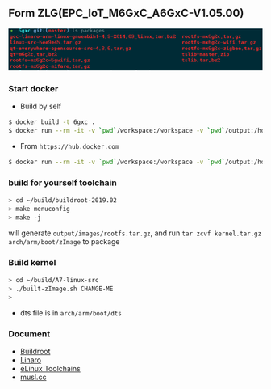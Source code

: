 Form ZLG(EPC_IoT_M6GxC_A6GxC-V1.05.00)
---

![packages](packages.png)

### Start docker

- Build by self

```bash
$ docker build -t 6gxc .
$ docker run --rm -it -v `pwd`/workspace:/workspace -v `pwd`/output:/home/deploy/build/buildroot-2019.02/output 6gxc:latest
```

- From `https://hub.docker.com`

```bash
$ docker run --rm -it -v `pwd`/workspace:/workspace -v `pwd`/output:/home/deploy/build/buildroot-2019.02/output chonglou/6gxc:latest
```

### build for yourself toolchain

```bash
> cd ~/build/buildroot-2019.02
> make menuconfig 
> make -j
```

will generate `output/images/rootfs.tar.gz`, and run `tar zcvf kernel.tar.gz arch/arm/boot/zImage` to package 

### Build kernel 

```bash
> cd ~/build/A7-linux-src
> ./built-zImage.sh CHANGE-ME
> 
```

- dts file is in `arch/arm/boot/dts`

### Document

- [Buildroot](https://buildroot.org/downloads/manual/manual.html)
- [Linaro](https://www.linaro.org/downloads/)
- [eLinux Toolchains](https://elinux.org/Toolchains)
- [musl.cc](https://musl.cc/)
